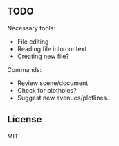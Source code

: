 
## TODO

Necessary tools:

- File editing
- Reading file into context
- Creating new file?

Commands:
- Review scene/document
- Check for plotholes?
- Suggest new avenues/plotlines...

## License

MIT.